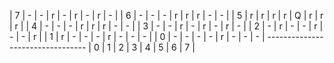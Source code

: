 | 7 | - | - | r | - | r | - | r | - |
| 6 | - | - | - | r | r | r | - | - |
| 5 | r | r | r | r | Q | r | r | r |
| 4 | - | - | - | r | r | r | - | - |
| 3 | - | - | r | - | r | - | r | - |
| 2 | - | r | - | - | r | - | - | r |
| 1 | r | - | - | - | r | - | - | - |
| 0 | - | - | - | - | r | - | - | - |
	---------------------------------
	| 0 | 1 | 2 | 3 | 4 | 5 | 6 | 7 |